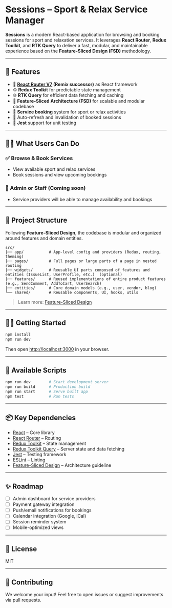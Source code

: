 # Sessions – Sport & Relax Service Manager

**Sessions** is a modern React-based application for browsing and booking sessions for sport and relaxation services. It leverages **React Router**, **Redux Toolkit**, and **RTK Query** to deliver a fast, modular, and maintainable experience based on the **Feature-Sliced Design (FSD)** methodology.

---

## 🚀 Features

- 🔀 **[React Router V7](https://reactrouter.com/7.5.3/home) (Remix successor)** as React framework
- ⚙️ **Redux Toolkit** for predictable state management
- 🌐 **RTK Query** for efficient data fetching and caching
- 🧩 **Feature-Sliced Architecture (FSD)** for scalable and modular codebase
- 📅 **Service booking** system for sport or relax activities
- 🔄 Auto-refresh and invalidation of booked sessions
- 🧪 **Jest** support for unit testing

---

## 🧑‍🏫 What Users Can Do

### ✅ Browse & Book Services

- View available sport and relax services
- Book sessions and view upcoming bookings

### 🧰 Admin or Staff (Coming soon)

- Service providers will be able to manage availability and bookings

---

## 📁 Project Structure

Following **Feature-Sliced Design**, the codebase is modular and organized around features and domain entities.

```
src/
├── app/           # App-level config and providers (Redux, routing, theming)
├── pages/         # Full pages or large parts of a page in nested routing
├── widgets/       # Reusable UI parts composed of features and entities (IssueList, UserProfile, etc.)  (optional)
├── features/      # Reused implementations of entire product features (e.g., SendComment, AddToCart, UserSearch)
├── entities/      # Core domain models (e.g., user, vendor, blog)
└── shared/        # Reusable components, UI, hooks, utils
```

> Learn more: [Feature-Sliced Design](https://feature-sliced.github.io/documentation/docs/reference/layers#widgets)

---

## 🧑‍💻 Getting Started

```bash
npm install
npm run dev
```

Then open [http://localhost:3000](http://localhost:3000) in your browser.

---

## 🔧 Available Scripts

```bash
npm run dev        # Start development server
npm run build      # Production build
npm run start      # Serve built app
npm test           # Run tests
```

---

## 📦 Key Dependencies

- [React](https://reactjs.org/) – Core library
- [React Router](https://reactrouter.com/) – Routing
- [Redux Toolkit](https://redux-toolkit.js.org/) – State management
- [Redux Toolkit Query](https://redux-toolkit.js.org/rtk-query/overview) – Server state and data fetching
- [Jest](https://jestjs.io/) – Testing framework
- [ESLint](https://eslint.org/) – Linting
- [Feature-Sliced Design](https://feature-sliced.design/) – Architecture guideline

---

## ✨ Roadmap

- [ ] Admin dashboard for service providers
- [ ] Payment gateway integration
- [ ] Push/email notifications for bookings
- [ ] Calendar integration (Google, iCal)
- [ ] Session reminder system
- [ ] Mobile-optimized views

---

## 📝 License

MIT

---

## 👥 Contributing

We welcome your input! Feel free to open issues or suggest improvements via pull requests.
